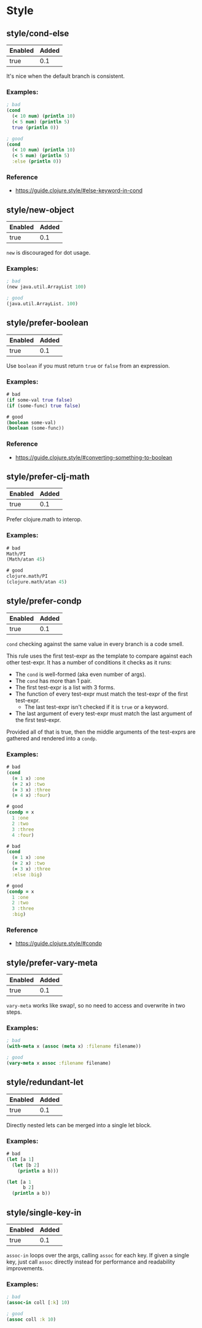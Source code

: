 # Style

## style/cond-else

| Enabled | Added |
| ------- | ----- |
|    true |   0.1 |

It's nice when the default branch is consistent.

### Examples:
```clojure
; bad
(cond
  (< 10 num) (println 10)
  (< 5 num) (println 5)
  true (println 0))

; good
(cond
  (< 10 num) (println 10)
  (< 5 num) (println 5)
  :else (println 0))
```

### Reference
* https://guide.clojure.style/#else-keyword-in-cond

## style/new-object

| Enabled | Added |
| ------- | ----- |
|    true |   0.1 |

`new` is discouraged for dot usage.

### Examples:
```clojure
; bad
(new java.util.ArrayList 100)

; good
(java.util.ArrayList. 100)
```

## style/prefer-boolean

| Enabled | Added |
| ------- | ----- |
|    true |   0.1 |

Use `boolean` if you must return `true` or `false` from an expression.

### Examples:
```clojure
# bad
(if some-val true false)
(if (some-func) true false)

# good
(boolean some-val)
(boolean (some-func))
```

### Reference
* https://guide.clojure.style/#converting-something-to-boolean

## style/prefer-clj-math

| Enabled | Added |
| ------- | ----- |
|    true |   0.1 |

Prefer clojure.math to interop.

### Examples:
```clojure
# bad
Math/PI
(Math/atan 45)

# good
clojure.math/PI
(clojure.math/atan 45)
```

## style/prefer-condp

| Enabled | Added |
| ------- | ----- |
|    true |   0.1 |

`cond` checking against the same value in every branch is a code smell.

This rule uses the first test-expr as the template to compare against each
other test-expr. It has a number of conditions it checks as it runs:

* The `cond` is well-formed (aka even number of args).
* The `cond` has more than 1 pair.
* The first test-expr is a list with 3 forms.
* The function of every test-expr must match the test-expr of the first
  test-expr.
  * The last test-expr isn't checked if it is `true` or a keyword.
* The last argument of every test-expr must match the last argument of the
  first test-expr.

Provided all of that is true, then the middle arguments of the test-exprs are
gathered and rendered into a `condp`.

### Examples:
```clojure
# bad
(cond
  (= 1 x) :one
  (= 2 x) :two
  (= 3 x) :three
  (= 4 x) :four)

# good
(condp = x
  1 :one
  2 :two
  3 :three
  4 :four)

# bad
(cond
  (= 1 x) :one
  (= 2 x) :two
  (= 3 x) :three
  :else :big)

# good
(condp = x
  1 :one
  2 :two
  3 :three
  :big)
```

### Reference
* https://guide.clojure.style/#condp

## style/prefer-vary-meta

| Enabled | Added |
| ------- | ----- |
|    true |   0.1 |

`vary-meta` works like swap!, so no need to access and overwrite in two steps.

### Examples:
```clojure
; bad
(with-meta x (assoc (meta x) :filename filename))

; good
(vary-meta x assoc :filename filename)
```

## style/redundant-let

| Enabled | Added |
| ------- | ----- |
|    true |   0.1 |

Directly nested lets can be merged into a single let block.

### Examples:
```clojure
# bad
(let [a 1]
  (let [b 2]
    (println a b)))

(let [a 1
      b 2]
  (println a b))
```

## style/single-key-in

| Enabled | Added |
| ------- | ----- |
|    true |   0.1 |

`assoc-in` loops over the args, calling `assoc` for each key. If given a single key,
just call `assoc` directly instead for performance and readability improvements.

### Examples:
```clojure
; bad
(assoc-in coll [:k] 10)

; good
(assoc coll :k 10)
```
